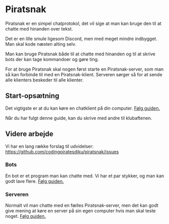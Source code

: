 # Piratsnak

Piratsnak er en simpel chatprotokol, det vil sige at man kan bruge den
til at chatte med hinanden over tekst.

Det er en lille smule ligesom Discord, men med meget mindre
indbygget. Man skal kode næsten alting selv.

Man kan bruge Piratsnak både til at chatte med hinanden og til at skrive
bots der kan tage kommandoer og gøre ting.

For at bruge Piratsnak skal nogen først starte en Piratsnak-server, som
man så kan forbinde til med en Piratsnak-klient. Serveren sørger så for
at sende alle klienters beskeder til alle klienter.


## Start-opsætning

Det vigtigste er at du kan køre en chatklient på din computer. [Følg
guiden.](klienter/klient)

Når du har fulgt denne guide, kan du skrive med andre til klubaftenen.


## Videre arbejde

Vi har en lang række forslag til udvidelser:
https://github.com/codingpiratesdiku/piratsnak/issues

### Bots

En bot er et program man kan chatte med.  Vi har et par stykker, og man
kan godt lave flere.  [Følg guiden.](bots)

### Serveren

Normalt vil man chatte med en fælles Piratsnak-server, men det kan godt
give mening at køre en server på sin egen computer hvis man skal teste
noget.  [Følg guiden.](server)
